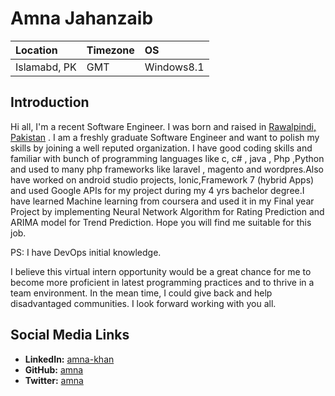 # Amna Jahanzaib

Location | Timezone | OS
:--- | :--- | :---
Islamabd, PK | GMT | Windows8.1|

## Introduction
Hi all, I'm a recent Software Engineer. I was born and raised in [Rawalpindi, Pakistan](https://en.wikipedia.org/wiki/Rawalpindi) .
I am a freshly graduate Software Engineer and want to polish my skills by joining a well reputed organization. I have good coding skills and familiar with bunch  of programming languages like c, c# , java , Php ,Python and used to many php frameworks like laravel , magento and wordpres.Also have worked on android studio projects, Ionic,Framework 7 (hybrid Apps) and used Google APIs for my project during my 4 yrs bachelor degree.I have learned Machine learning from coursera and used it in my Final year Project by implementing Neural Network Algorithm for Rating Prediction and ARIMA model for Trend Prediction.
Hope you will find me suitable for this job.

PS: I have DevOps initial knowledge.

I believe this virtual intern opportunity would be a great chance for me to become more proficient in latest programming practices and to thrive in a team environment. In the mean time, I could give back and help disadvantaged communities. I look forward working with you all.

## Social Media Links
* __LinkedIn:__ [amna-khan](https://www.linkedin.com/in/amna-khan-03b149131/)
* __GitHub:__ [amna](https://github.com/Amna-jahanzaib)
* __Twitter:__ [amna](https://twitter.com/AmNa_Khan22)

